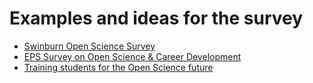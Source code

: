 # Examples and ideas for the survey


-  [Swinburn Open Science Survey](https://osf.io/a4bwp/)
-  [EPS Survey on Open Science & Career Development](https://cdn.ymaws.com/www.eps.org/resource/resmgr/resources/eps_surveyopenscience_report.pdf)
-  [Training students for the Open Science future ](https://www.nature.com/articles/s41562-019-0726-z)